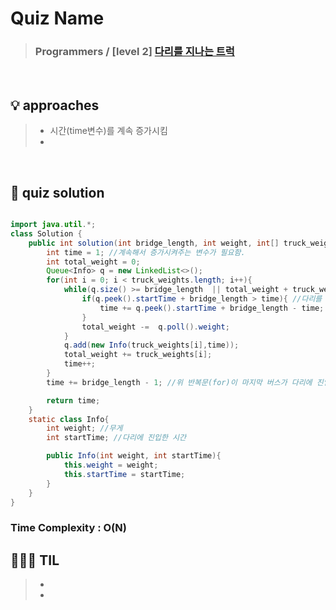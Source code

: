 # Quiz Name
> ### Programmers / [level 2] <a href = "https://school.programmers.co.kr/learn/courses/30/lessons/42583"> 다리를 지나는 트럭 </a>

<br>

## 💡 approaches
>  - 시간(time변수)를 계속 증가시킴 
>  - 

<br>

## 🔑 quiz solution

```java

import java.util.*;
class Solution {
    public int solution(int bridge_length, int weight, int[] truck_weights) {
        int time = 1; //계속해서 증가시켜주는 변수가 필요함.
        int total_weight = 0;
        Queue<Info> q = new LinkedList<>();
        for(int i = 0; i < truck_weights.length; i++){
            while(q.size() >= bridge_length  || total_weight + truck_weights[i] > weight){
                if(q.peek().startTime + bridge_length > time){ //다리를 건너고 있는 가장 앞의 버스를 다리를 건너게하고, time에 다리를 건너는데 필요한 시간만큼 더해줌
                    time += q.peek().startTime + bridge_length - time;
                }
                total_weight -=  q.poll().weight;
            }
            q.add(new Info(truck_weights[i],time));
            total_weight += truck_weights[i];
            time++;
        }
        time += bridge_length - 1; //위 반복문(for)이 마지막 버스가 다리에 진입하는 시간에 종료되므로, 다리를 건너는데 소요되는 시간(bridge_length)를 더해줌 

        return time;
    }
    static class Info{
        int weight; //무게
        int startTime; //다리에 진입한 시간

        public Info(int weight, int startTime){
            this.weight = weight;
            this.startTime = startTime;
        }
    }
}
```
### Time Complexity : O(N)
## 👩🏻‍🏫 TIL
>  -
>  -
